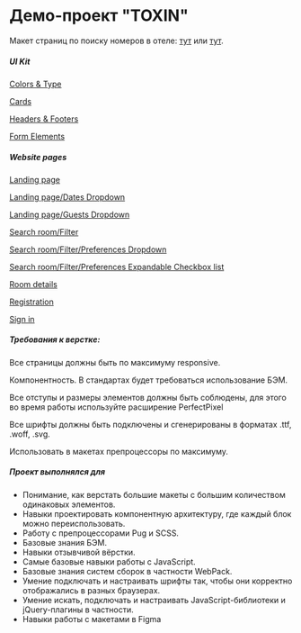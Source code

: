 
<h1>Демо-проект "TOXIN"</h1>
<p>Макет страниц по поиску номеров в отеле: <a href="https://www.figma.com/file/MumYcKVk9RkKZEG6dR5E3A/">тут</a> или <a href="https://www.figma.com/file/xorjGw6bbI9mK7fZAMebJu/FSD-frontend-education-program.-The-2nd-task-Copy">тут</a>.</p>
<h5>UI Kit</h5>
  <p><a href="https://github.com/victordesyatkin/toxin/blob/master/dist/colors-and-type.html">Colors & Type</a></p>
  <p><a href="">Cards</a></p>
  <p><a href="" >Headers & Footers</a></p>
  <p><a href="" >Form Elements</a></p>
<h5>Website pages</h5>
  <p><a href="">Landing page</a></p>
  <p><a href="">Landing page/Dates Dropdown</a></p>
  <p><a href="" >Landing page/Guests Dropdown</a></p>
  <p><a href="" >Search room/Filter</a></p>
  <p><a href="" >Search room/Filter/Preferences Dropdown</a></p>
  <p><a href="" >Search room/Filter/Preferences Expandable Checkbox list</a></p>
  <p><a href="" >Room details</a></p>
  <p><a href="" >Registration</a></p>
  <p><a href="" >Sign in</a></p>
<h5>Требования к верстке:</h5>
<p>Все страницы должны быть по максимуму responsive.</p>
<p>Компонентность. В стандартах будет требоваться использование БЭМ.</p>
<p>Все отступы и размеры элементов должны быть соблюдены, для этого во время работы используйте расширение PerfectPixel</p>
<p>Все шрифты должны быть подключены и сгенерированы в форматах .ttf, .woff, .svg.</p>
<p>Использовать в макетах препроцессоры по максимуму.</p>
<h5>Проект выполнялся для</h5>
<ul>
  <li>Понимание, как верстать большие макеты с большим количеством одинаковых элементов.</li>
  <li>Навыки проектировать компонентную архитектуру, где каждый блок можно переиспользовать.</li>
  <li>Работу с препроцессорами Pug и SCSS.</li>
  <li>Базовые знания БЭМ.</li>
  <li>Навыки отзывчивой вёрстки.</li>
  <li>Самые базовые навыки работы с JavaScript.</li>
  <li>Базовые знания систем сборок в частности WebPack.</li>
  <li>Умение подключать и настраивать шрифты так, чтобы они корректно отображались в разных браузерах.</li>
  <li>Умение искать, подключать и настраивать JavaScript-библиотеки и jQuery-плагины в частности.</li>
  <li>Навыки работы с макетами в Figma</li>
</ul>

